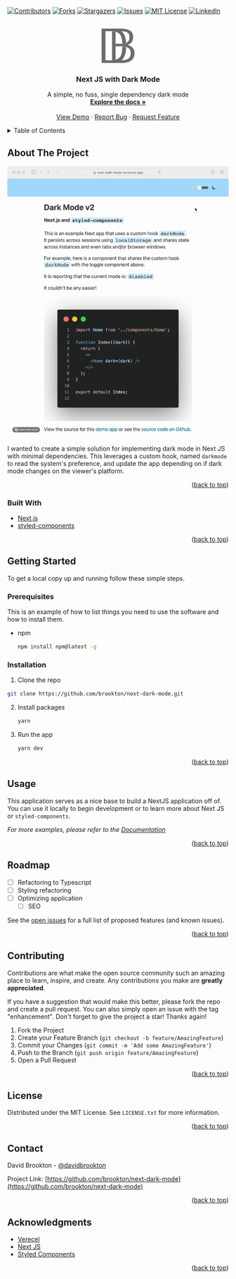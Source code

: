 <div id="top"></div>

<!-- PROJECT SHIELDS -->
[![Contributors][contributors-shield]][contributors-url]
[![Forks][forks-shield]][forks-url]
[![Stargazers][stars-shield]][stars-url]
[![Issues][issues-shield]][issues-url]
[![MIT License][license-shield]][license-url]
[![LinkedIn][linkedin-shield]][linkedin-url]

<!-- PROJECT LOGO -->
<br />
<div align="center">
  <a href="https://github.com/brookton/next-dark-mode">
    <img src="images/logo.png" alt="Logo" width="80" height="80">
  </a>

<h3 align="center">Next JS with Dark Mode</h3>

  <p align="center">
    A simple, no fuss, single dependency dark mode
    <br />
    <a href="https://github.com/brookton/next-dark-mode"><strong>Explore the docs »</strong></a>
    <br />
    <br />
    <a href="https://next-dark-mode-nu.vercel.app">View Demo</a>
    ·
    <a href="https://github.com/brookton/next-dark-mode/issues">Report Bug</a>
    ·
    <a href="https://github.com/brookton/next-dark-mode/issues">Request Feature</a>
  </p>
</div>

<!-- TABLE OF CONTENTS -->
<details>
  <summary>Table of Contents</summary>
  <ol>
    <li>
      <a href="#about-the-project">About The Project</a>
      <ul>
        <li><a href="#built-with">Built With</a></li>
      </ul>
    </li>
    <li>
      <a href="#getting-started">Getting Started</a>
      <ul>
        <li><a href="#prerequisites">Prerequisites</a></li>
        <li><a href="#installation">Installation</a></li>
      </ul>
    </li>
    <li><a href="#usage">Usage</a></li>
    <li><a href="#roadmap">Roadmap</a></li>
    <li><a href="#contributing">Contributing</a></li>
    <li><a href="#license">License</a></li>
    <li><a href="#contact">Contact</a></li>
    <li><a href="#acknowledgments">Acknowledgments</a></li>
  </ol>
</details>

<!-- ABOUT THE PROJECT -->
## About The Project

![NextJS Dark Mode Demo](./images/demo.gif?raw=true "Next JS Dark Mode with Toggle and Styled Components")

I wanted to create a simple solution for implementing dark mode in Next JS with minimal dependencies. This leverages a custom hook, named `darkmode` to read the system's preference, and update the app depending on if dark mode changes on the viewer's platform.

<p align="right">(<a href="#top">back to top</a>)</p>

### Built With

* [Next.js](https://nextjs.org/)
* [styled-components](https://styled-components.com)

<p align="right">(<a href="#top">back to top</a>)</p>

<!-- GETTING STARTED -->
## Getting Started

To get a local copy up and running follow these simple steps.

### Prerequisites

This is an example of how to list things you need to use the software and how to install them.
* npm
  ```sh
  npm install npm@latest -g
  ```

### Installation

1.  Clone the repo
   ```sh
   git clone https://github.com/brookton/next-dark-mode.git
   ```
2. Install packages
   ```sh
   yarn
   ```
3. Run the app
   ```sh
   yarn dev
   ```

<p align="right">(<a href="#top">back to top</a>)</p>

<!-- USAGE EXAMPLES -->
## Usage

This application serves as a nice base to build a NextJS application off of. You can use it locally to begin development or to learn more about Next JS or `styled-components`. 

_For more examples, please refer to the [Documentation](https://github.com/brookton/next-dark-mode)_

<p align="right">(<a href="#top">back to top</a>)</p>

<!-- ROADMAP -->
## Roadmap

- [ ] Refactoring to Typescript
- [ ] Styling refactoring
- [ ] Optimizing application
    - [ ] SEO

See the [open issues](https://github.com/brookton/next-dark-mode/issues) for a full list of proposed features (and known issues).

<p align="right">(<a href="#top">back to top</a>)</p>

<!-- CONTRIBUTING -->
## Contributing

Contributions are what make the open source community such an amazing place to learn, inspire, and create. Any contributions you make are **greatly appreciated**.

If you have a suggestion that would make this better, please fork the repo and create a pull request. You can also simply open an issue with the tag "enhancement".
Don't forget to give the project a star! Thanks again!

1. Fork the Project
2. Create your Feature Branch (`git checkout -b feature/AmazingFeature`)
3. Commit your Changes (`git commit -m 'Add some AmazingFeature'`)
4. Push to the Branch (`git push origin feature/AmazingFeature`)
5. Open a Pull Request

<p align="right">(<a href="#top">back to top</a>)</p>

<!-- LICENSE -->
## License

Distributed under the MIT License. See `LICENSE.txt` for more information.

<p align="right">(<a href="#top">back to top</a>)</p>

<!-- CONTACT -->
## Contact

David Brookton - [@davidbrookton](https://twitter.com/brookton)

Project Link: [https://github.com/brookton/next-dark-mode](https://github.com/brookton/next-dark-mode)

<p align="right">(<a href="#top">back to top</a>)</p>

<!-- ACKNOWLEDGMENTS -->
## Acknowledgments

* [Verecel](https://verecel.com)
* [Next JS](https://nextjs.org)
* [Styled Components](https://styled-components.com)

<p align="right">(<a href="#top">back to top</a>)</p>

<!-- MARKDOWN LINKS & IMAGES -->
<!-- https://www.markdownguide.org/basic-syntax/#reference-style-links -->
[contributors-shield]: https://img.shields.io/github/contributors/brookton/next-dark-mode.svg?style=for-the-badge
[contributors-url]: https://github.com/brookton/next-dark-modegraphs/contributors
[forks-shield]: https://img.shields.io/github/forks/brookton/next-dark-mode.svg?style=for-the-badge
[forks-url]: https://github.com/brookton/next-dark-mode/network/members
[stars-shield]: https://img.shields.io/github/stars/brookton/next-dark-mode.svg?style=for-the-badge
[stars-url]: https://github.com/brookton/next-dark-mode/stargazers
[issues-shield]: https://img.shields.io/github/issues/brookton/next-dark-mode.svg?style=for-the-badge
[issues-url]: https://github.com/brookton/next-dark-mode/issues
[license-shield]: https://img.shields.io/github/license/brookton/next-dark-mode.svg?style=for-the-badge
[license-url]: https://github.com/brookton/next-dark-mode/blob/master/LICENSE.txt
[linkedin-shield]: https://img.shields.io/badge/-LinkedIn-black.svg?style=for-the-badge&logo=linkedin&colorB=555
[linkedin-url]: https://linkedin.com/in/davidbrookton
[product-screenshot]: images/screenshot.png
